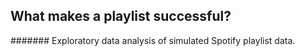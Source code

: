 ## What makes a playlist successful? <br/>
####### Exploratory data analysis of simulated Spotify playlist data.

